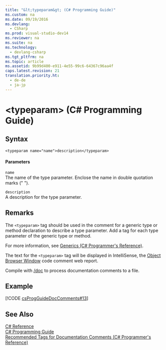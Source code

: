 ```yaml
---
title: "&lt;typeparam&gt; (C# Programming Guide)"
ms.custom: na
ms.date: 09/19/2016
ms.devlang: 
  - CSharp
ms.prod: visual-studio-dev14
ms.reviewer: na
ms.suite: na
ms.technology: 
  - devlang-csharp
ms.tgt_pltfrm: na
ms.topic: article
ms.assetid: 9b99d400-e911-4e55-99c6-64367c96aa4f
caps.latest.revision: 21
translation.priority.ht: 
  - de-de
  - ja-jp
---
```

# &lt;typeparam&gt; (C# Programming Guide)
## Syntax  
  
```  
<typeparam name="name">description</typeparam>  
```  
  
#### Parameters  
 `name`  
 The name of the type parameter. Enclose the name in double quotation marks (" ").  
  
 `description`  
 A description for the type parameter.  
  
## Remarks  
 The `<typeparam>` tag should be used in the comment for a generic type or method declaration to describe a type parameter. Add a tag for each type parameter of the generic type or method.  
  
 For more information, see [Generics (C# Programmer's Reference)](../Topic/Generics%20\(C%23%20Programming%20Guide\).md).  
  
 The text for the `<typeparam>` tag will be displayed in IntelliSense, the [Object Browser Window](assetId:///3c7f1673-1f0d-41b1-94ca-a3dcfcb82cda) code comment web report.  
  
 Compile with [/doc](../Topic/-doc%20\(C%23%20Compiler%20Options\).md) to process documentation comments to a file.  
  
## Example  
 [!CODE [csProgGuideDocComments#13](../CodeSnippet/VS_Snippets_VBCSharp/csProgGuideDocComments#13)]  
  
## See Also  
 [C# Reference](../vs140/C#-Reference.md)   
 [C# Programming Guide](../vs140/C#-Programming-Guide.md)   
 [Recommended Tags for Documentation Comments (C# Programmer's Reference)](../vs140/Recommended-Tags-for-Documentation-Comments--C#-Programming-Guide-.md)